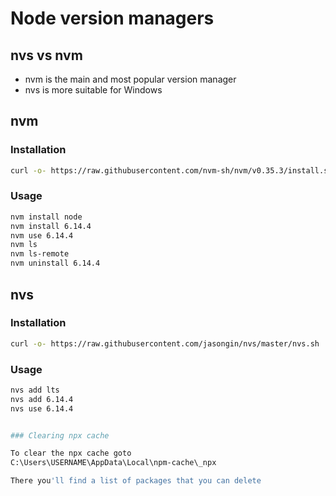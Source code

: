 # Node version managers
## nvs vs nvm
- nvm is the main and most popular version manager
- nvs is more suitable for Windows

## nvm
### Installation
```bash
curl -o- https://raw.githubusercontent.com/nvm-sh/nvm/v0.35.3/install.sh | bash
```
### Usage
```bash
nvm install node
nvm install 6.14.4
nvm use 6.14.4
nvm ls
nvm ls-remote
nvm uninstall 6.14.4
```
## nvs
### Installation
```bash
curl -o- https://raw.githubusercontent.com/jasongin/nvs/master/nvs.sh | bash
```
### Usage
```bash
nvs add lts
nvs add 6.14.4
nvs use 6.14.4


### Clearing npx cache

To clear the npx cache goto
C:\Users\USERNAME\AppData\Local\npm-cache\_npx

There you'll find a list of packages that you can delete

